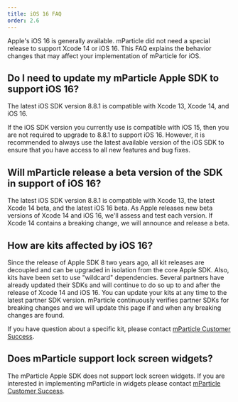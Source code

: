 ```yaml
---
title: iOS 16 FAQ
order: 2.6
---
```


Apple's iOS 16 is generally available. mParticle did not need a special release to support Xcode 14 or iOS 16. This FAQ explains the behavior changes that may affect your implementation of mParticle for iOS.


## Do I need to update my mParticle Apple SDK to support iOS 16?

The latest iOS SDK version 8.8.1 is compatible with Xcode 13, Xcode 14, and iOS 16.

If the iOS SDK version you currently use is compatible with iOS 15, then you are not required to upgrade to 8.8.1 to support iOS 16. However, it is recommended to always use the latest available version of the iOS SDK to ensure that you have access to all new features and bug fixes.

## Will mParticle release a beta version of the SDK in support of iOS 16?

The latest iOS SDK version 8.8.1 is compatible with Xcode 13, the latest Xcode 14 beta, and the latest iOS 16 beta. As Apple releases new beta versions of Xcode 14 and iOS 16, we'll assess and test each version.
If Xcode 14 contains a breaking change, we will announce and release a beta.

## How are kits affected by iOS 16?

Since the release of Apple SDK 8 two years ago, all kit releases are decoupled and can be upgraded in isolation from the core Apple SDK. Also, kits have been set to use "wildcard" dependencies. Several partners have already updated their SDKs and will continue to do so up to and after the release of Xcode 14 and iOS 16. You can update your kits at any time to the latest partner SDK version. mParticle continuously verifies partner SDKs for breaking changes and we will update this page if and when any breaking changes are found. 

If you have question about a specific kit, please contact [mParticle Customer Success](https://support.mparticle.com).

## Does mParticle support lock screen widgets?

The mParticle Apple SDK does not support lock screen widgets. If you are interested in implementing mParticle in widgets please contact [mParticle Customer Success](https://support.mparticle.com).
